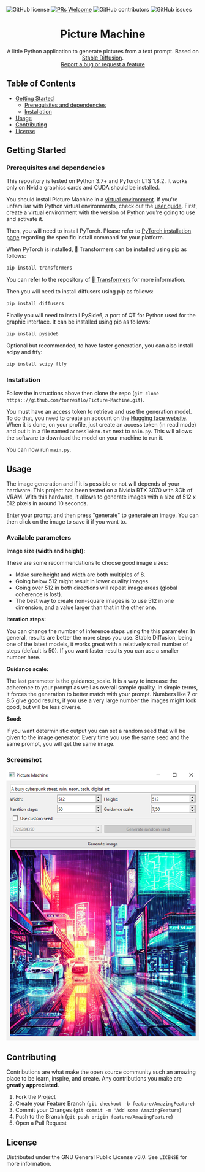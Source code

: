 ![GitHub license](https://img.shields.io/github/license/torresflo/Picture-Machine.svg)
[![PRs Welcome](https://img.shields.io/badge/PRs-welcome-brightgreen.svg)](http://makeapullrequest.com)
![GitHub contributors](https://img.shields.io/github/contributors/torresflo/Picture-Machine.svg)
![GitHub issues](https://img.shields.io/github/issues/torresflo/Picture-Machine.svg)

<p align="center">
  <h1 align="center">Picture Machine</h3>

  <p align="center">
    A little Python application to generate pictures from a text prompt.
    Based on <a href="https://github.com/CompVis/stable-diffusion">Stable Diffusion</a>.
    <br />
    <a href="https://github.com/torresflo/Picture-Machine/issues">Report a bug or request a feature</a>
  </p>
</p>

## Table of Contents

* [Getting Started](#getting-started)
  * [Prerequisites and dependencies](#prerequisites-and-dependencies)
  * [Installation](#installation)
* [Usage](#usage)
* [Contributing](#contributing)
* [License](#license)

## Getting Started

### Prerequisites and dependencies

This repository is tested on Python 3.7+ and PyTorch LTS 1.8.2. It works only on Nvidia graphics cards and CUDA should be installed.

You should install Picture Machine in a [virtual environment](https://docs.python.org/3/library/venv.html). If you're unfamiliar with Python virtual environments, check out the [user guide](https://packaging.python.org/guides/installing-using-pip-and-virtual-environments/).
First, create a virtual environment with the version of Python you're going to use and activate it.

Then, you will need to install PyTorch.
Please refer to [PyTorch installation page](https://pytorch.org/get-started/locally/#start-locally) regarding the specific install command for your platform.

When PyTorch is installed, 🤗 Transformers can be installed using pip as follows:

```bash
pip install transformers
```

You can refer to the repository of [🤗 Transformers](https://github.com/huggingface/transformers) for more information.

Then you will need to install diffusers using pip as follows:

```bash
pip install diffusers
```

Finally you will need to install PySide6, a port of QT for Python used for the graphic interface. It can be installed using pip as follows:

```bash
pip install pyside6
```

Optional but recommended, to have faster generation, you can also install scipy and ftfy:
```bash
pip install scipy ftfy
```

### Installation

Follow the instructions above then clone the repo (`git clone https:://github.com/torresflo/Picture-Machine.git`). 

You must have an access token to retrieve and use the generation model.
To do that, you need to create an account on the <a href="https://huggingface.co/">Hugging face website</a>.
When it is done, on your profile, just create an access token (in read mode) and put it in a file named `accessToken.txt` next to `main.py`. This will allows the software to download the model on your machine to run it.

You can now run `main.py`.

## Usage

The image generation and if it is possible or not will depends of your hardware.
This project has been tested on a Nvidia RTX 3070 with 8Gb of VRAM. With this hardware, it allows to generate images with a size of 512 x 512 pixels in around 10 seconds.

Enter your prompt and then press "generate" to generate an image. You can then click on the image to save it if you want to.

### Available parameters ###

**Image size (width and height):**

These are some recommendations to choose good image sizes:
- Make sure height and width are both multiples of 8.
- Going below 512 might result in lower quality images.
- Going over 512 in both directions will repeat image areas (global coherence is lost).
- The best way to create non-square images is to use 512 in one dimension, and a value larger than that in the other one.

**Iteration steps:**

You can change the number of inference steps using the this parameter. In general, results are better the more steps you use. Stable Diffusion, being one of the latest models, it works great with a relatively small number of steps (default is 50). If you want faster results you can use a smaller number here.

**Guidance scale:**

The last parameter is the guidance_scale. It is a way to increase the adherence to your prompt as well as overall sample quality. In simple terms, it forces the generation to better match with your prompt. Numbers like 7 or 8.5 give good results, if you use a very large number the images might look good, but will be less diverse.

**Seed:**

If you want deterministic output you can set a random seed that will be given to the image generator. Every time you use the same seed and the same prompt, you will get the same image.

### Screenshot ###

![Example image](https://github.com/torresflo/Picture-Machine/blob/main/examples/Example1.png)

## Contributing

Contributions are what make the open source community such an amazing place to be learn, inspire, and create. Any contributions you make are **greatly appreciated**.

1. Fork the Project
2. Create your Feature Branch (`git checkout -b feature/AmazingFeature`)
3. Commit your Changes (`git commit -m 'Add some AmazingFeature`)
4. Push to the Branch (`git push origin feature/AmazingFeature`)
5. Open a Pull Request

<!-- LICENSE -->
## License

Distributed under the GNU General Public License v3.0. See `LICENSE` for more information.

